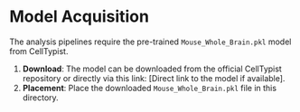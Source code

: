 # Model Acquisition

The analysis pipelines require the pre-trained `Mouse_Whole_Brain.pkl` model from CellTypist.

1.  **Download**: The model can be downloaded from the official CellTypist repository or directly via this link: [Direct link to the model if available].
2.  **Placement**: Place the downloaded `Mouse_Whole_Brain.pkl` file in this directory.

